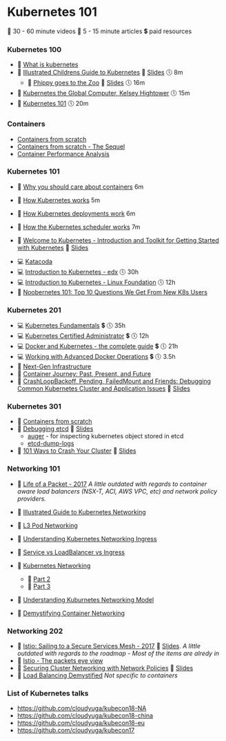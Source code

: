 # Kubernetes 101

🎥 30 - 60 minute videos
📄 5 - 15 minute articles
💲 paid resources


### Kubernetes 100

* 📄 [What is kubernetes](https://kubernetes.io/docs/concepts/overview/what-is-kubernetes/)
* 🎥 [Illustrated Childrens Guide to Kubernetes](https://www.youtube.com/watch?v=3I9PkvZ80BQ) 📄 [Slides](https://www.cncf.io/wp-content/uploads/2018/12/The-Illustrated-Childrens-Guide-to-Kubernetes.pdf) 🕔 8m
  * 🎥 [Phippy goes to the Zoo](https://www.youtube.com/watch?v=O1pv70lPlNc) 📄 [Slides](https://www.cncf.io/wp-content/uploads/2018/12/Phippy-Goes-To-The-Zoo.pdf) 🕔 16m
* 🎥 [Kubernetes the Global Computer, Kelsey Hightower](https://www.youtube.com/watch?v=8SvQqZNP6uo) 🕔 15m
* 🎥 [Kubernetes 101](https://www.youtube.com/watch?v=N7gxfroizbA) 🕔 20m


### Containers

- [Containers from scratch](https://www.youtube.com/watch?v=Utf-A4rODH8)
- [Containers from scratch - The Sequel](https://www.youtube.com/watch?v=_TsSmSu57Zo)
- [Container Performance Analysis](https://www.youtube.com/watch?v=bK9A5ODIgac)

### Kubernetes 101

* 🎥 [Why you should care about containers](https://www.youtube.com/watch?v=EUitQ8DaZW8) 6m
* 🎥 [How Kubernetes works](https://www.youtube.com/watch?v=daVUONZqn88) 5m
* 🎥 [How Kubernetes deployments work](https://www.youtube.com/watch?v=mNK14yXIZF4) 6m
* 🎥 [How the Kubernetes scheduler works](https://www.youtube.com/watch?v=rDCWxkvPlAw) 7m

* 🎥 [Welcome to Kubernetes - Introduction and Toolkit for Getting Started with Kubernetes](https://www.youtube.com/watch?v=TkCDUFR6xqw)  📄 [Slides](https://schd.ws/hosted_files/kccncna17/44/KubeCon-talk.pp.pdf)
- 💻 [Katacoda](https://www.katacoda.com/courses/kubernetes)
- 💻 [Introduction to Kubernetes - edx](https://www.edx.org/course/introduction-to-kubernetes) 🕔 30h
- 💻 [Introduction to Kubernetes - Linux Foundation](https://training.linuxfoundation.org/training/introduction-to-kubernetes/) 🕔 12h
- 🎥 [Noobernetes 101: Top 10 Questions We Get From New K8s Users](https://youtube.com/watch?v=Y7enbKBBDhA)

### Kubernetes 201

- 💻 [Kubernetes Fundamentals](https://training.linuxfoundation.org/training/kubernetes-fundamentals/) 💲 🕔 35h
- 💻 [Kubernetes Certified Administrator](https://www.udemy.com/kubernetes-certified-administrator/) 💲 🕔 12h
- 💻 [Docker and Kubernetes - the complete guide](https://www.udemy.com/docker-and-kubernetes-the-complete-guide/) 💲 🕔 21h
- 💻 [Working with Advanced Docker Operations](https://www.udemy.com/working-with-advanced-docker-operations/) 💲 🕔 3.5h
- 🎥 [Next-Gen Infrastructure](https://www.youtube.com/watch?v=75DcXGVRxaU)
- 🎥 [Container Journey: Past, Present, and Future](https://www.youtube.com/watch?v=tYgtDb0t908)
- 🎥 [CrashLoopBackoff, Pending, FailedMount and Friends: Debugging Common Kubernetes Cluster and Application Issues](https://www.youtube.com/watch?v=7FOCG5kua1w) 📄 [Slides](https://schd.ws/hosted_files/kccncna17/be/CrashLoopBackoff-Pending-FailedMount-and-Friends-draft.pdf)

### Kubernetes 301

* 🎥 [Containers from scratch](https://www.youtube.com/watch?v=8fi7uSYlOdc)
* 🎥 [Debugging etcd](https://youtube.com/watch?v=NVMZBBQ9hsM) 📄 [Slides](https://schd.ws/hosted_files/kccna18/a5/Kubecon%20Seattle_%20Debugging%20etcd.pdf)
  * [auger](https://github.com/jpbetz/auger) - for inspecting kubernetes object stored in etcd
  * [etcd-dump-logs](https://github.com/etcd-io/etcd/tree/master/tools/etcd-dump-logs)
* 🎥 [101 Ways to Crash Your Cluster](https://www.youtube.com/watch?v=xZO9nx6GBu0) 📄 [Slides](https://schd.ws/hosted_files/kccncna17/20/KubeCon%20NA%202017-101%20Ways%20to%20Crash%20Your%20Cluster.pdf)


### Networking 101

* 🎥 [Life of a Packet - 2017](https://www.youtube.com/watch?v=0Omvgd7Hg1I)
*A little outdated with regards to container aware load balancers (NSX-T, ACI, AWS VPC, etc) and network policy providers.*
* 📄 [Illustrated Guide to Kubernetes Networking](https://itnext.io/an-illustrated-guide-to-kubernetes-networking-part-1-d1ede3322727)
* 📄 [L3 Pod Networking](https://cloudnativelabs.github.io/post/2017-05-22-kube-pod-networking/)
* 📄 [Understanding Kubernetes Networking Ingress](https://medium.com/google-cloud/understanding-kubernetes-networking-ingress-1bc341c84078)
* 📄 [Service vs LoadBalancer vs Ingress](https://medium.com/google-cloud/kubernetes-nodeport-vs-loadbalancer-vs-ingress-when-should-i-use-what-922f010849e0)
* 📄 [Kubernetes Networking ](https://www.level-up.one/kubernetes-networking-pods-levelup/)
  * 📄 [Part 2](https://www.level-up.one/kubernetes-networking-series-two/)
  * 📄 [Part 3](https://www.level-up.one/kubernetes-networking-3-level-up/)
* 📄 [Understanding Kuburnetes Networking Model](https://sookocheff.com/post/kubernetes/understanding-kubernetes-networking-model/)

* 📄 [Demystifying Container Networking](https://blog.mbrt.it/2017-10-01-demystifying-container-networking/)

### Networking 202

* 🎥 [Istio: Sailing to a Secure Services Mesh - 2017](https://www.youtube.com/watch?v=HMofcmTD444) 📄 [ Slides](https://schd.ws/hosted_files/kccncna17/21/KubeCon2017%20-%20Istio%20Security.pdf).
  *A little outdated with regards to the roadmap - Most of the items are alredy in*
* 🎥 [Istio - The packets eye view](https://www.youtube.com/watch?v=zJnYuFsLHfY)
* 🎥 [Securing Cluster Networking with Network Policies](https://www.youtube.com/watch?v=3gGpMmYeEO8) 📄 [Slides](https://schd.ws/hosted_files/kccncna17/46/ahmetb%20KubeCon%202017%20NA%20%E2%80%93%20Network%20Policies.pdf)
* 🎥 [Load Balancing Demystified](https://www.youtube.com/watch?v=91evAYoWWdY)
  *Not specific to containers*


### List of Kubernetes talks

* https://github.com/cloudyuga/kubecon18-NA
* https://github.com/cloudyuga/kubecon18-china
* https://github.com/cloudyuga/kubecon18-eu
* https://github.com/cloudyuga/kubecon17



